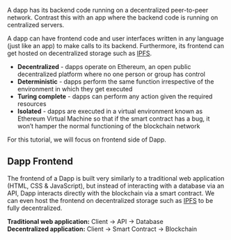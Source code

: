 A dapp has its backend code running on a decentralized peer-to-peer network. Contrast this with an app where the backend code is running on centralized servers.

A dapp can have frontend code and user interfaces written in any language (just like an app) to make calls to its backend. Furthermore, its frontend can get hosted on decentralized storage such as [IPFS](https://ipfs.io/).

- **Decentralized** - dapps operate on Ethereum, an open public decentralized platform where no one person or group has control
- **Deterministic** - dapps perform the same function irrespective of the environment in which they get executed
- **Turing complete** - dapps can perform any action given the required resources
- **Isolated** - dapps are executed in a virtual environment known as Ethereum Virtual Machine so that if the smart contract has a bug, it won’t hamper the normal functioning of the blockchain network

For this tutorial, we will focus on frontend side of Dapp.

## Dapp Frontend

The frontend of a Dapp is built very similarly to a traditional web application (HTML, CSS & JavaScript), but instead of interacting with a database via an API, Dapp interacts directly with the blockchain via a smart contract. We can even host the frontend on decentralized storage such as [IPFS](https://ipfs.io/) to be fully decentralized.

**Traditional web application:** Client → API → Database <br />
**Decentralized application:** Client → Smart Contract → Blockchain
